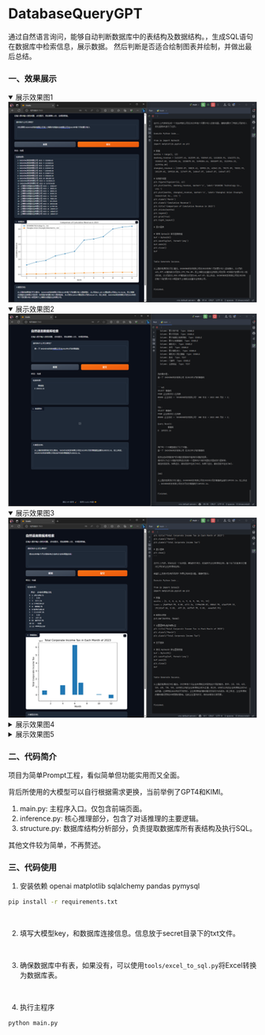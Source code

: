 # DatabaseQueryGPT
 通过自然语言询问，能够自动判断数据库中的表结构及数据结构。，生成SQL语句在数据库中检索信息，展示数据。
 然后判断是否适合绘制图表并绘制，并做出最后总结。


### 一、效果展示

<details open>
<summary>展示效果图1</summary>
<div align="center">
  <img width="850" src="./show/1.png">
</div>
</details>

<details open>
<summary>展示效果图2</summary>
<div align="center">
  <img width="850" src="./show/4.png">
</div>
</details>

<details open>
<summary>展示效果图3</summary>
<div align="center">
  <img width="850" src="./show/3.png">
</div>
</details>

<details>
<summary>展示效果图4</summary>
<div align="center">
  <img width="850" src="./show/2.png">
</div>
</details>

<details>
<summary>展示效果图5</summary>
<div align="center">
  <img width="850" src="./show/5.png">
</div>
</details>



### 二、代码简介

项目为简单Prompt工程，看似简单但功能实用而又全面。

背后所使用的大模型可以自行根据需求更换，当前举例了GPT4和KIMI。

1. main.py: 主程序入口。仅包含前端页面。
2. inference.py: 核心推理部分，包含了对话推理的主要逻辑。
3. structure.py: 数据库结构分析部分，负责提取数据库所有表结构及执行SQL。

其他文件较为简单，不再赘述。


### 三、代码使用

1. 安装依赖 openai matplotlib sqlalchemy pandas pymysql
```bash
pip install -r requirements.txt
```

<br/>

2. 填写大模型key，和数据库连接信息。信息放于secret目录下的txt文件。

<br/>

3. 确保数据库中有表，如果没有，可以使用`tools/excel_to_sql.py`将Excel转换为数据库表。

<br/>

4. 执行主程序
```bash
python main.py
```


